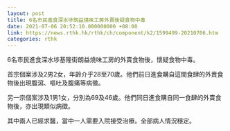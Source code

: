 ```yaml
---
layout: post
title: 6名市民進食深水埗朗益燒味工房外賣後疑食物中毒
date: 2021-07-06 20:52:10.000000000 +08:00
link: https://news.rthk.hk/rthk/ch/component/k2/1599499-20210706.htm
categories: rthk
---
```


6名市民進食深水埗基隆街朗益燒味工房的外賣食物後，懷疑食物中毒。

首宗個案涉及2男2女，年齡介乎28至70歲。他們前日進食購自這間食肆的外賣食物後出現腹瀉、嘔吐及腹痛等病徵。

另一宗個案涉及1男1女，分別為69及46歲。他們同日進食購自同一食肆的外賣食物後，亦出現類似病徵。

其中兩人已經求醫，當中一人需要入院接受治療。全部病人情況穩定。
